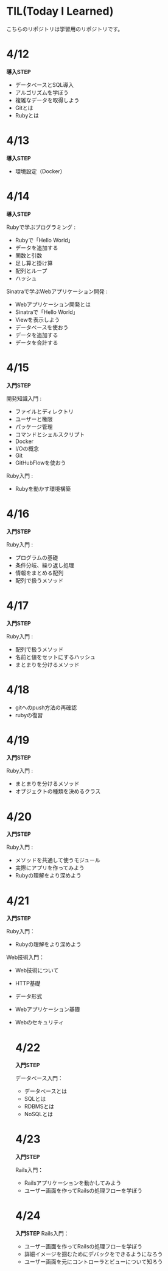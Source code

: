 # TIL(Today I Learned)

こちらのリポジトリは学習用のリポジトリです。

# 4/12
 **導入STEP**
 - データベースとSQL導入
 - アルゴリズムを学ぼう
 - 複雑なデータを取得しよう
 - Gitとは
 - Rubyとは
 
 # 4/13
 **導入STEP**
 - 環境設定（Docker）

 # 4/14
 **導入STEP**
 
Rubyで学ぶプログラミング :
- Rubyで「Hello World」
- データを追加する
- 関数と引数
- 足し算と掛け算
- 配列とループ
- ハッシュ

Sinatraで学ぶWebアプリケーション開発 :
- Webアプリケーション開発とは
- Sinatraで「Hello World」
- Viewを表示しよう
- データベースを使おう
- データを追加する
- データを合計する

# 4/15
**入門STEP**

開発知識入門 :
- ファイルとディレクトリ
- ユーザーと権限
- パッケージ管理
- コマンドとシェルスクリプト
- Docker
- I/Oの概念
- Git
- GitHubFlowを使おう

Ruby入門 :
- Rubyを動かす環境構築

# 4/16
**入門STEP**

Ruby入門 :
- プログラムの基礎
- 条件分岐、繰り返し処理
- 情報をまとめる配列
- 配列で扱うメソッド

# 4/17
**入門STEP**

Ruby入門 :
- 配列で扱うメソッド
- 名前と値をセットにするハッシュ
- まとまりを分けるメソッド

# 4/18
- gitへのpush方法の再確認
- rubyの復習

# 4/19
**入門STEP**

Ruby入門 :
- まとまりを分けるメソッド
- オブジェクトの種類を決めるクラス

# 4/20
**入門STEP**

Ruby入門 :
- メソッドを共通して使うモジュール
- 実際にアプリを作ってみよう
- Rubyの理解をより深めよう

# 4/21
**入門STEP**

Ruby入門：
- Rubyの理解をより深めよう

Web技術入門：
- Web技術について
- HTTP基礎
- データ形式
- Webアプリケーション基礎
- Webのセキュリティ

  # 4/22
  **入門STEP**

  データベース入門：
  - データベースとは
  - SQLとは
  - RDBMSとは
  - NoSQLとは
 
  # 4/23
  **入門STEP**

  Rails入門：
  - Railsアプリケーションを動かしてみよう
  - ユーザー画面を作ってRailsの処理フローを学ぼう

  # 4/24
  **入門STEP**
  Rails入門：
  - ユーザー画面を作ってRailsの処理フローを学ぼう
  - 詳細イメージを掴むためにデバックをできるようになろう
  - ユーザー画面を元にコントローラとビューについて知ろう
  

